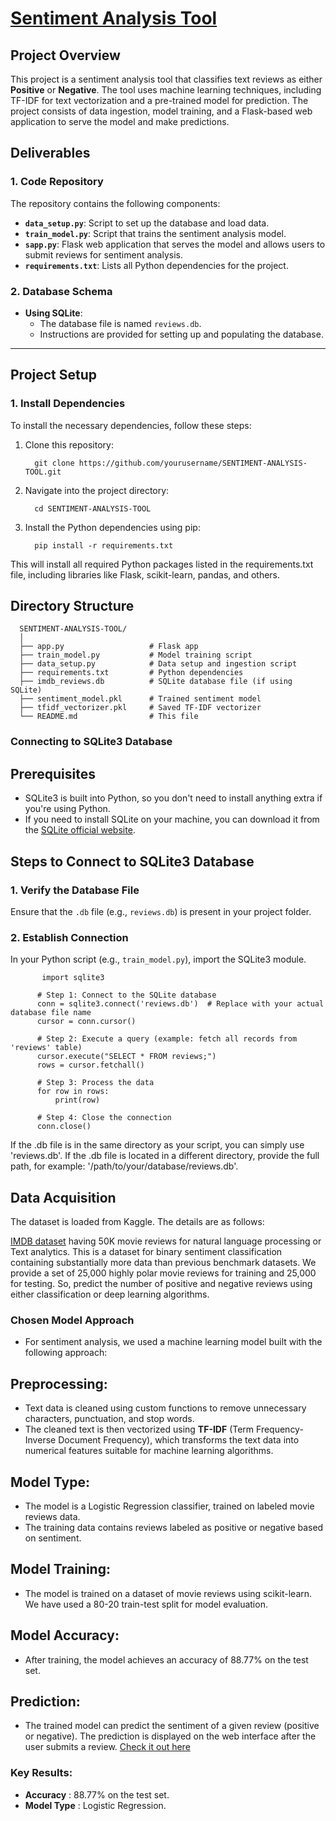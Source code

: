 # [Sentiment Analysis Tool](https://sentiment-analysis-tool-egldmedkwnuzyzfdnbbewj.streamlit.app/)

## Project Overview
This project is a sentiment analysis tool that classifies text reviews as either **Positive** or **Negative**. The tool uses machine learning techniques, including TF-IDF for text vectorization and a pre-trained model for prediction. The project consists of data ingestion, model training, and a Flask-based web application to serve the model and make predictions.

## Deliverables

### 1. Code Repository

The repository contains the following components:

- **`data_setup.py`**: Script to set up the database and load data.
- **`train_model.py`**: Script that trains the sentiment analysis model.
- **`sapp.py`**: Flask web application that serves the model and allows users to submit reviews for sentiment analysis.
- **`requirements.txt`**: Lists all Python dependencies for the project.

### 2. Database Schema
  
- **Using SQLite**:
  - The database file is named `reviews.db`.
  - Instructions are provided for setting up and populating the database.

---

## Project Setup

### 1. Install Dependencies

To install the necessary dependencies, follow these steps:

1. Clone this repository:

         git clone https://github.com/yourusername/SENTIMENT-ANALYSIS-TOOL.git

2. Navigate into the project directory:

         cd SENTIMENT-ANALYSIS-TOOL

3. Install the Python dependencies using pip:

         pip install -r requirements.txt

This will install all required Python packages listed in the requirements.txt file, including libraries like Flask, scikit-learn, pandas, and others.


## Directory Structure 

      SENTIMENT-ANALYSIS-TOOL/
      │
      ├── app.py                   # Flask app
      ├── train_model.py           # Model training script
      ├── data_setup.py            # Data setup and ingestion script
      ├── requirements.txt         # Python dependencies
      ├── imdb_reviews.db          # SQLite database file (if using SQLite)
      ├── sentiment_model.pkl      # Trained sentiment model
      ├── tfidf_vectorizer.pkl     # Saved TF-IDF vectorizer
      └── README.md                # This file


### Connecting to SQLite3 Database

## Prerequisites
- SQLite3 is built into Python, so you don't need to install anything extra if you're using Python.
- If you need to install SQLite on your machine, you can download it from the [SQLite official website](https://www.sqlite.org/download.html).

## Steps to Connect to SQLite3 Database

### 1. **Verify the Database File**
Ensure that the `.db` file (e.g., `reviews.db`) is present in your project folder.

### 2. **Establish Connection**
In your Python script (e.g., `train_model.py`), import the SQLite3 module.

           import sqlite3
      
          # Step 1: Connect to the SQLite database
          conn = sqlite3.connect('reviews.db')  # Replace with your actual database file name
          cursor = conn.cursor()
          
          # Step 2: Execute a query (example: fetch all records from 'reviews' table)
          cursor.execute("SELECT * FROM reviews;")
          rows = cursor.fetchall()
          
          # Step 3: Process the data
          for row in rows:
              print(row)
          
          # Step 4: Close the connection
          conn.close()

If the .db file is in the same directory as your script, you can simply use 'reviews.db'.
If the .db file is located in a different directory, provide the full path, for example: '/path/to/your/database/reviews.db'.
    

## Data Acquisition
The dataset is loaded from Kaggle. The details are as follows:

[IMDB dataset](https://www.kaggle.com/datasets/lakshmi25npathi/imdb-dataset-of-50k-movie-reviews) having 50K movie reviews for natural language processing or Text analytics.
This is a dataset for binary sentiment classification containing substantially more data than previous benchmark datasets. We provide a set of 25,000 highly polar movie reviews for training and 25,000 for testing. So, predict the number of positive and negative reviews using either classification or deep learning algorithms.

### Chosen Model Approach
- For sentiment analysis, we used a machine learning model built with the following approach:

## Preprocessing:
- Text data is cleaned using custom functions to remove unnecessary characters, punctuation, and stop words.
- The cleaned text is then vectorized using **TF-IDF** (Term Frequency-Inverse Document Frequency), which transforms the text data into numerical features suitable for machine learning algorithms.

## Model Type:
- The model is a Logistic Regression classifier, trained on labeled movie reviews data.
- The training data contains reviews labeled as positive or negative based on sentiment.

## Model Training:
- The model is trained on a dataset of movie reviews using scikit-learn. We have used a 80-20 train-test split for model evaluation.

## Model Accuracy:
- After training, the model achieves an accuracy of 88.77% on the test set.

## Prediction:
- The trained model can predict the sentiment of a given review (positive or negative). The prediction is displayed on the web interface after the user submits a review.
  [Check it out here](https://sentiment-analysis-tool-egldmedkwnuzyzfdnbbewj.streamlit.app/)

### Key Results:
- **Accuracy** : 88.77% on the test set.
- **Model Type** : Logistic Regression.
